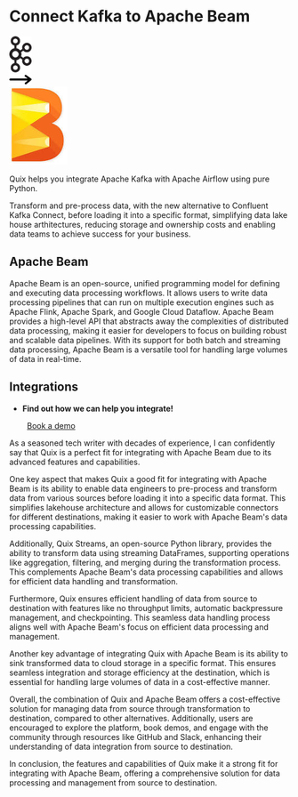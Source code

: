 # Connect Kafka to Apache Beam

<div class="connect-images cards blog-grid-card" markdown>
<div>
<img src="../images/kafka_logo.png" width="40px" />
</div>
<div>
<img src="../images/arrow.svg" width="40px" />
</div>
<div>
<img src="./images/apache-beam_1.jpg" />
</div>
</div>

Quix helps you integrate Apache Kafka with Apache Airflow using pure Python.

Transform and pre-process data, with the new alternative to Confluent Kafka Connect, before loading it into a specific format, simplifying data lake house arthitectures, reducing storage and ownership costs and enabling data teams to achieve success for your business.

## Apache Beam

Apache Beam is an open-source, unified programming model for defining and executing data processing workflows. It allows users to write data processing pipelines that can run on multiple execution engines such as Apache Flink, Apache Spark, and Google Cloud Dataflow. Apache Beam provides a high-level API that abstracts away the complexities of distributed data processing, making it easier for developers to focus on building robust and scalable data pipelines. With its support for both batch and streaming data processing, Apache Beam is a versatile tool for handling large volumes of data in real-time.

## Integrations

<div class="grid cards" markdown>

- __Find out how we can help you integrate!__

    <a class="md-button md-button--primary" href="https://share.hsforms.com/1iW0TmZzKQMChk0lxd_tGiw4yjw2?__hstc=175542013.2303933fbd746c0ac86d9ccbe9bc9100.1728383268831.1729603416735.1729620918855.31&__hssc=175542013.1.1729620918855&__hsfp=2132701734" target="_blank" style="margin:.5rem;">Book a demo</a>

</div>


As a seasoned tech writer with decades of experience, I can confidently say that Quix is a perfect fit for integrating with Apache Beam due to its advanced features and capabilities. 

One key aspect that makes Quix a good fit for integrating with Apache Beam is its ability to enable data engineers to pre-process and transform data from various sources before loading it into a specific data format. This simplifies lakehouse architecture and allows for customizable connectors for different destinations, making it easier to work with Apache Beam's data processing capabilities.

Additionally, Quix Streams, an open-source Python library, provides the ability to transform data using streaming DataFrames, supporting operations like aggregation, filtering, and merging during the transformation process. This complements Apache Beam's data processing capabilities and allows for efficient data handling and transformation.

Furthermore, Quix ensures efficient handling of data from source to destination with features like no throughput limits, automatic backpressure management, and checkpointing. This seamless data handling process aligns well with Apache Beam's focus on efficient data processing and management.

Another key advantage of integrating Quix with Apache Beam is its ability to sink transformed data to cloud storage in a specific format. This ensures seamless integration and storage efficiency at the destination, which is essential for handling large volumes of data in a cost-effective manner.

Overall, the combination of Quix and Apache Beam offers a cost-effective solution for managing data from source through transformation to destination, compared to other alternatives. Additionally, users are encouraged to explore the platform, book demos, and engage with the community through resources like GitHub and Slack, enhancing their understanding of data integration from source to destination.

In conclusion, the features and capabilities of Quix make it a strong fit for integrating with Apache Beam, offering a comprehensive solution for data processing and management from source to destination.

